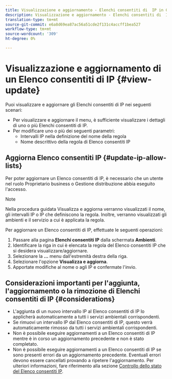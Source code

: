 ```yaml
---
title: Visualizzazione e aggiornamento - Elenchi consentiti di  IP in Gestione risorse
description: Visualizzazione e aggiornamento - Elenchi consentiti di  IP in Gestione risorse
translation-type: tm+mt
source-git-commit: e6a8d69ea87ac56a51cde2f131c4accff1bea527
workflow-type: tm+mt
source-wordcount: '309'
ht-degree: 0%

---
```



# Visualizzazione e aggiornamento di un Elenco consentiti di  IP {#view-update}

Puoi visualizzare e aggiornare gli Elenchi consentiti di  IP nei seguenti scenari:

* Per visualizzare e aggiornare il menu, è sufficiente visualizzare i dettagli di uno o più Elenchi consentiti di  IP.
* Per modificare uno o più dei seguenti parametri:
   * Intervalli IP nella definizione del nome della regola
   * Nome descrittivo della regola di Elenco consentiti  IP

## Aggiorna Elenco consentiti  IP {#update-ip-allow-lists}


Per poter aggiornare un Elenco consentiti di  IP, è necessario che un utente nel ruolo Proprietario business o Gestione distribuzione abbia eseguito l&#39;accesso.

>[!NOTE]
>Nella procedura guidata Visualizza e aggiorna verranno visualizzati il nome, gli intervalli IP o IP che definiscono la regola. Inoltre, verranno visualizzati gli ambienti e il servizio a cui è applicata la regola.

Per aggiornare un Elenco consentiti di  IP, effettuate le seguenti operazioni:

1. Passare alla pagina **Elenchi consentiti  IP** dalla schermata **Ambienti**.
1. Identificare la riga in cui è elencata la regola del Elenco consentiti  IP che si desidera visualizzare/aggiornare.
1. Selezionare la **...** menu dall&#39;estremità destra della riga.
1. Selezionare l&#39;opzione **Visualizza e aggiorna**.
1. Apportate modifiche al nome o agli IP e confermate l&#39;invio.

## Considerazioni importanti per l&#39;aggiunta, l&#39;aggiornamento o la rimozione di Elenchi consentiti di  IP {#considerations}

* L&#39;aggiunta di un nuovo intervallo IP al Elenco consentiti di  IP lo applicherà automaticamente a tutti i servizi ambientali corrispondenti.
* Se rimuovi un intervallo IP dal Elenco consentiti di  IP, questo verrà automaticamente rimosso da tutti i servizi ambientali corrispondenti.
* Non è possibile eseguire aggiornamenti a un Elenco consentiti di  IP mentre è in corso un aggiornamento precedente e non è stato completato.
* Non è possibile eseguire aggiornamenti a un Elenco consentiti di  IP se sono presenti errori da un aggiornamento precedente. Eventuali errori devono essere cancellati provando a ripetere l&#39;aggiornamento.
Per ulteriori informazioni, fare riferimento alla sezione [Controllo dello stato del Elenco consentiti  IP](/help/implementing/cloud-manager/ip-allow-lists/check-ip-allow-list-status.md).